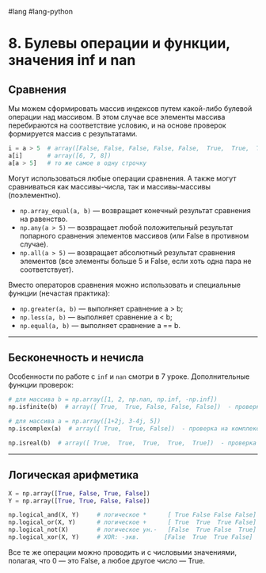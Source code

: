 #lang #lang-python 

# 8. Булевы операции и функции, значения inf и nan

## Сравнения

Мы можем сформировать массив индексов путем какой-либо булевой операции над массивом. В этом случае все элементы массива перебираются на соответствие условию, и на основе проверок формируется массив с результатами.

```python
i = a > 5  # array([False, False, False, False, False,  True,  True,  True])  - остаются элементы, которые > 5
a[i]       # array([6, 7, 8])
a[a > 5]   # то же самое в одну строчку
```

Могут использоваться любые операции сравнения. А также могут сравниваться как массивы-числа, так и массивы-массивы (поэлементно).
- `np.array_equal(a, b)`  — возвращает конечный результат сравнения на равенство.
- `np.any(a > 5)`  — возвращает любой положительный результат попарного сравнения элементов массивов (или False в противном случае).
- `np.all(a > 5)`  — возвращает абсолютный результат сравнения элементов (все элементы больше 5 и False, если хоть одна пара не соответствует).

Вместо операторов сравнения можно использовать и специальные функции (нечастая практика):
- `np.greater(a, b)`  — выполняет сравнение a > b;
- `np.less(a, b)`  — выполняет сравнение a < b;
- `np.equal(a, b)`  — выполняет сравнение a == b.

---

## Бесконечность и нечисла

Особенности по работе с `inf` и `nan` смотри в 7 уроке.
Дополнительные функции проверок:

```python
# для массива b = np.array([1, 2, np.nan, np.inf, -np.inf])
np.isfinite(b)  # array([ True,  True, False, False, False])  - проверка на конечные числа

# для массива a = np.array([1+2j, 3-4j, 5])
np.iscomplex(a)  # array([ True,  True, False])  - проверка на комплексные

np.isreal(b)  # array([ True,  True,  True,  True,  True])  - проверка на действительные (в т.ч. nan, inf)
```

---

## Логическая арифметика

```python
X = np.array([True, False, True, False])
Y = np.array([True, True, False, False])

np.logical_and(X, Y)     # логическое *      [ True False False False]
np.logical_or(X, Y)      # логическое +      [ True  True  True False]
np.logical_not(X)        # логическое ун.-   [False  True False  True]
np.logical_xor(X, Y)     # XOR: -экв.       [False  True  True False]
```

Все те же операции можно проводить и с числовыми значениями, полагая, что 0 — это False, а любое другое число — True.
